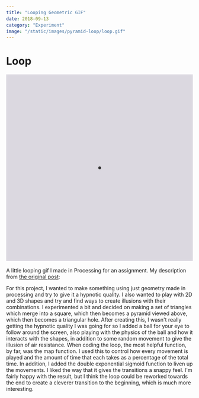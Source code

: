 ```yaml
---
title: "Looping Geometric GIF"
date: 2018-09-13
category: "Experiment"
image: "/static/images/pyramid-loop/loop.gif"
---
```


# Loop

![](/static/images/pyramid-loop/loop.gif)

A little looping gif I made in Processing for an assignment. My description from [the original post](http://cmuems.com/2018/60212f/chromsan/09/13/chromsan-animatedloop/):

For this project, I wanted to make something using just geometry made in processing and try to give it a hypnotic quality. I also wanted to play with 2D and 3D shapes and try and find ways to create illusions with their combinations. I experimented a bit and decided on making a set of triangles which merge into a square, which then becomes a pyramid viewed above, which then becomes a triangular hole. After creating this, I wasn't really getting the hypnotic quality I was going for so I added a ball for your eye to follow around the screen, also playing with the physics of the ball and how it interacts with the shapes, in addition to some random movement to give the illusion of air resistance. When coding the loop, the most helpful function, by far, was the map function. I used this to control how every movement is played and the amount of time that each takes as a percentage of the total time. In addition, I added the double exponential sigmoid function to liven up the movements. I liked the way that it gives the transitions a snappy feel. I'm fairly happy with the result, but I think the loop could be reworked towards the end to create a cleverer transition to the beginning, which is much more interesting.
